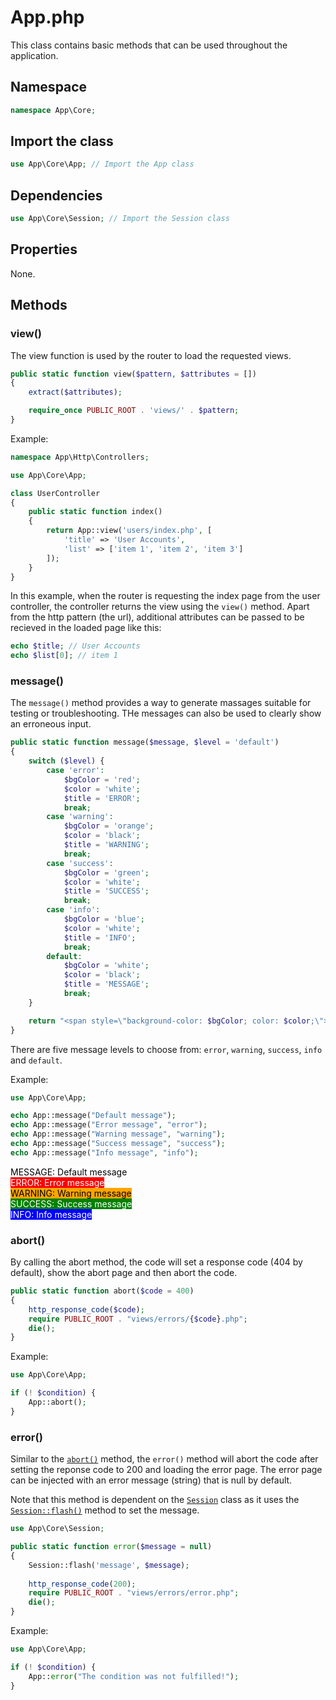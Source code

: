 # App.php

This class contains basic methods that can be used throughout the application.

## Namespace

```php
namespace App\Core;
```

## Import the class

```php
use App\Core\App; // Import the App class
```

## Dependencies

```php
use App\Core\Session; // Import the Session class
```

## Properties

None.

## Methods

### view()

The view function is used by the router to load the requested views.

```php
public static function view($pattern, $attributes = [])
{
	extract($attributes);

	require_once PUBLIC_ROOT . 'views/' . $pattern;
}
```

Example:

```php title="~/app/http/controllers/UserController.php"
namespace App\Http\Controllers;

use App\Core\App;

class UserController
{
	public static function index()
	{		
		return App::view('users/index.php', [
			'title' => 'User Accounts',
			'list' => ['item 1', 'item 2', 'item 3']
		]);
	}
}
```

In this example, when the router is requesting the index page from the user controller, the controller returns the view using the `view()` method. Apart from the http pattern (the url), additional attributes can be passed to be recieved in the loaded page like this:

```php title="~/public/views/users/index.php"
echo $title; // User Accounts
echo $list[0]; // item 1
```

### message()

The `message()` method provides a way to generate massages suitable for testing or troubleshooting. THe messages can also be used to clearly show an erroneous input.

```php
public static function message($message, $level = 'default')
{
	switch ($level) {
		case 'error':
			$bgColor = 'red';
			$color = 'white';
			$title = 'ERROR';
			break;
		case 'warning':
			$bgColor = 'orange';
			$color = 'black';
			$title = 'WARNING';
			break;
		case 'success':
			$bgColor = 'green';
			$color = 'white';
			$title = 'SUCCESS';
			break;
		case 'info':
			$bgColor = 'blue';
			$color = 'white';
			$title = 'INFO';
			break;
		default:
			$bgColor = 'white';
			$color = 'black';
			$title = 'MESSAGE';
			break;
	}

	return "<span style=\"background-color: $bgColor; color: $color;\">$title: $message</span>";
}
```

There are five message levels to choose from: `error`, `warning`, `success`, `info` and `default`.

Example:

```php
use App\Core\App;

echo App::message("Default message");
echo App::message("Error message", "error");
echo App::message("Warning message", "warning");
echo App::message("Success message", "success");
echo App::message("Info message", "info");
```

<span style="background-color: white; color: black;">MESSAGE: Default message</span><br>
<span style="background-color: red; color: white;">ERROR: Error message</span><br>
<span style="background-color: orange; color: black;">WARNING: Warning message</span><br>
<span style="background-color: green; color: white;">SUCCESS: Success message</span><br>
<span style="background-color: blue; color: white;">INFO: Info message</span>

### abort()

By calling the abort method, the code will set a response code (404 by default), show the abort page and then abort the code.

```php
public static function abort($code = 400) 
{
	http_response_code($code);
	require PUBLIC_ROOT . "views/errors/{$code}.php";
	die();
}
```

Example:

```php
use App\Core\App;

if (! $condition) {
	App::abort();
}
```

### error()

Similar to the [`abort()`](#abort) method, the `error()` method will abort the code after setting the reponse code to 200 and loading the error page. The error page can be injected with an error message (string) that is null by default.

Note that this method is dependent on the [`Session`](./Session.md) class as it uses the [`Session::flash()`](./Session.md#flash) method to set the message.

```php
use App\Core\Session;

public static function error($message = null) 
{
	Session::flash('message', $message);
		
	http_response_code(200);
	require PUBLIC_ROOT . "views/errors/error.php";
	die();
}
```

Example:

```php
use App\Core\App;

if (! $condition) {
	App::error("The condition was not fulfilled!");
}
```